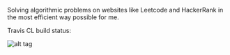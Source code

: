 Solving algorithmic problems on websites like Leetcode and HackerRank in the most efficient way possible for me.

Travis CL build status:

![alt tag](https://travis-ci.org/piyush121/HackerRank_LeetCode.svg?branch=master)
